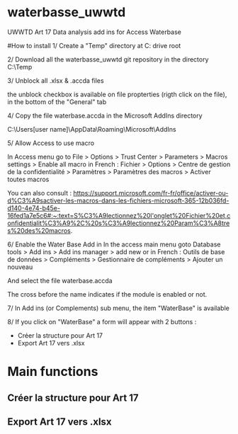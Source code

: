 # waterbasse_uwwtd
UWWTD Art 17 Data analysis add ins for Access Waterbase 

#How to install
1/ Create a "Temp" directory at C: drive root

2/ Download all the waterbasse_uwwtd git repository in the directory C:\Temp

3/ Unblock all .xlsx & .accda files

the unblock checkbox is available on file propterties (rigth click on the file), in the bottom of the "General" tab 

4/ Copy the file waterbase.accda in the Microsoft AddIns directory

C:\Users\[user name]\AppData\Roaming\Microsoft\AddIns

5/ Allow Access to use macro 

In Access menu go to File > Options > Trust Center > Parameters > Macros settings > Enable all macro
in French : Fichier > Options > Centre de gestion de la confidentialité > Paramètres > Paramètres des macros > Activer toutes macros

You can also consult : https://support.microsoft.com/fr-fr/office/activer-ou-d%C3%A9sactiver-les-macros-dans-les-fichiers-microsoft-365-12b036fd-d140-4e74-b45e-16fed1a7e5c6#:~:text=S%C3%A9lectionnez%20l'onglet%20Fichier%20et,confidentialit%C3%A9%2C%20s%C3%A9lectionnez%20Param%C3%A8tres%20des%20macros.

6/ Enable the Water Base Add in
 In the access main menu goto
  Database tools > Add ins > Add ins manager > add new
  or in French : Outils de base de données > Compléments > Gestionnaire de compléments > Ajouter un nouveau

  And select the file waterbase.accda

  The cross before the name indicates if the module is enabled or not.

7/ In Add ins (or Complements) sub menu, the item "WaterBase" is available

8/ If you click on "WaterBase" a form will appear with 2 buttons :
- Créer la structure pour Art 17
- Export Art 17 vers .xlsx

# Main functions
## Créer la structure pour Art 17

## Export Art 17 vers .xlsx
